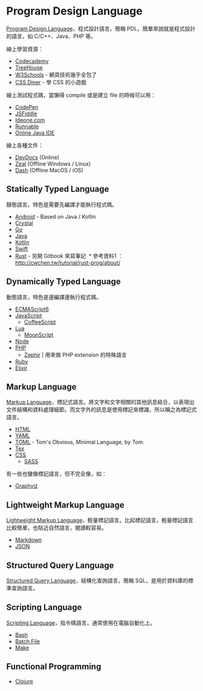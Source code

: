 # Program Design Language

[Program Design Language][]，程式設計語言，簡稱 PDL，簡單來說就是程式設計的語言，如 C/C++、Java、PHP 等。

線上學習資源：

* [Codecademy](https://www.codecademy.com/)
* [TreeHouse](https://teamtreehouse.com/)
* [W3Schools](https://www.w3schools.com/) - 網頁技術幾乎全包了
* [CSS Diner](https://flukeout.github.io/) - 學 CSS 的小遊戲

線上測試程式碼，當懶得 compile 或是建立 file 的時候可以用：

* [CodePen](https://codepen.io/)
* [JSFiddle](https://jsfiddle.net/)
* [Ideone.com](https://ideone.com/)
* [Runnable](https://runnable.com/)
* [Online Java IDE](https://www.compilejava.net/)

線上各種文件：

* [DevDocs](https://devdocs.io/) (Online)
* [Zeal](https://zealdocs.org/) (Offline Windows / Linux)
* [Dash](https://kapeli.com/dash) (Offline MacOS / iOS)

[Program Design Language]: https://en.wikipedia.org/wiki/Program_Design_Language

## Statically Typed Language

靜態語言，特色是需要先編譯才能執行程式碼。

* [Android](android/README.md) - Based on Java / Kotlin
* [Crystal](https://crystal-lang.org/)
* [Go](https://golang.org/)
* [Java](https://www.java.com/)
* [Kotlin](https://kotlinlang.org/)
* [Swift](swift/README.md)
* [Rust](https://mileschou.gitbooks.io/rust-note/content/) - 另開 Gitbook 來寫筆記
  * 參考資料1 ： http://cwchen.tw/tutorial/rust-prog/about/

## Dynamically Typed Language

動態語言，特色是邊編譯邊執行程式碼。

* [ECMAScript6](es6/README.md)
* [JavaScript](javascript/README.md)
  + [CoffeeScript](coffeescript/README.md)
* [Lua](lua/README.md)
  + [MoonScript](http://moonscript.org/)
* [Node](node/README.md)
* [PHP](php/README.md)
  + [Zephir](https://zephir-lang.com/) | 用來做 PHP extension 的特殊語言
* [Ruby](ruby/README.md)
* [Elixir](https://mileschou.github.io/elixir-notes/)

## Markup Language

[Markup Language][]，標記式語言。將文字和文字相關的其他訊息結合，以表現出文件結構和資料處理細節。而文字外的訊息是使用標記來標識，所以稱之為標記式語言。

* [HTML](html.md)
* [YAML](yaml.md)
* [TOML](https://github.com/toml-lang/toml) - Tom's Obvious, Minimal Language, by Tom.
* [Tex](tex.md)
* [CSS](css/README.md)
  + [SASS](sass.md)

有一些也蠻像標記語言，但不完全像，如：

* [Graphviz](graphviz/README.md)
  
[Markup Language]: https://en.wikipedia.org/wiki/Markup_language

## Lightweight Markup Language

[Lightweight Markup Language][]，輕量標記語言。比起標記語言，輕量標記語言比較簡單，也貼近自然語言，閱讀較容易。

* [Markdown](https://markdown.tw/)
* [JSON](json.md)

[Lightweight Markup Language]: https://en.wikipedia.org/wiki/Lightweight_Markup_Language

## Structured Query Language

[Structured Query Language][]，結構化查詢語言，簡稱 SQL，是用於資料庫的標準查詢語言。

[Structured Query Language]: https://en.wikipedia.org/wiki/SQL

## Scripting Language

[Scripting Language][]，指令碼語言，通常使用在電腦自動化上。

* [Bash](bash/README.md)
* [Batch File](batch-file.md)
* [Make](make/README.md)

[Scripting Language]: https://en.wikipedia.org/wiki/Scripting_language

## Functional Programming

* [Clojure](clojure.md)
